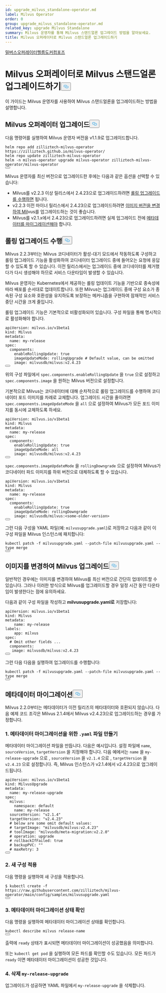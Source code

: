 ```yaml
---
id: upgrade_milvus_standalone-operator.md
label: Milvus Operator
order: 0
group: upgrade_milvus_standalone-operator.md
related_key: upgrade Milvus Standalone
summary: Milvus 운영자를 통해 Milvus 스탠드얼론 업그레이드 방법을 알아보세요.
title: Milvus 오퍼레이터로 Milvus 스탠드얼론 업그레이드하기
---
```

<div class="tab-wrapper"><a href="/docs/ko/upgrade_milvus_standalone-operator.md" class='active '>밀버스</a><a href="/docs/ko/upgrade_milvus_standalone-helm.md" class=''>오퍼레이터헬름도커</a><a href="/docs/ko/upgrade_milvus_standalone-docker.md" class=''>컴포즈</a></div>
<h1 id="Upgrade-Milvus-Standalone-with-Milvus-Operator" class="common-anchor-header">Milvus 오퍼레이터로 Milvus 스탠드얼론 업그레이드하기<button data-href="#Upgrade-Milvus-Standalone-with-Milvus-Operator" class="anchor-icon" translate="no">
      <svg translate="no"
        aria-hidden="true"
        focusable="false"
        height="20"
        version="1.1"
        viewBox="0 0 16 16"
        width="16"
      >
        <path
          fill="#0092E4"
          fill-rule="evenodd"
          d="M4 9h1v1H4c-1.5 0-3-1.69-3-3.5S2.55 3 4 3h4c1.45 0 3 1.69 3 3.5 0 1.41-.91 2.72-2 3.25V8.59c.58-.45 1-1.27 1-2.09C10 5.22 8.98 4 8 4H4c-.98 0-2 1.22-2 2.5S3 9 4 9zm9-3h-1v1h1c1 0 2 1.22 2 2.5S13.98 12 13 12H9c-.98 0-2-1.22-2-2.5 0-.83.42-1.64 1-2.09V6.25c-1.09.53-2 1.84-2 3.25C6 11.31 7.55 13 9 13h4c1.45 0 3-1.69 3-3.5S14.5 6 13 6z"
        ></path>
      </svg>
    </button></h1><p>이 가이드는 Milvus 운영자를 사용하여 Milvus 스탠드얼론을 업그레이드하는 방법을 설명합니다.</p>
<h2 id="Upgrade-your-Milvus-operator" class="common-anchor-header">Milvus 오퍼레이터 업그레이드<button data-href="#Upgrade-your-Milvus-operator" class="anchor-icon" translate="no">
      <svg translate="no"
        aria-hidden="true"
        focusable="false"
        height="20"
        version="1.1"
        viewBox="0 0 16 16"
        width="16"
      >
        <path
          fill="#0092E4"
          fill-rule="evenodd"
          d="M4 9h1v1H4c-1.5 0-3-1.69-3-3.5S2.55 3 4 3h4c1.45 0 3 1.69 3 3.5 0 1.41-.91 2.72-2 3.25V8.59c.58-.45 1-1.27 1-2.09C10 5.22 8.98 4 8 4H4c-.98 0-2 1.22-2 2.5S3 9 4 9zm9-3h-1v1h1c1 0 2 1.22 2 2.5S13.98 12 13 12H9c-.98 0-2-1.22-2-2.5 0-.83.42-1.64 1-2.09V6.25c-1.09.53-2 1.84-2 3.25C6 11.31 7.55 13 9 13h4c1.45 0 3-1.69 3-3.5S14.5 6 13 6z"
        ></path>
      </svg>
    </button></h2><p>다음 명령어를 실행하여 Milvus 운영자 버전을 v1.1.9로 업그레이드합니다.</p>
<pre><code translate="no">helm repo <span class="hljs-keyword">add</span> zilliztech-milvus-<span class="hljs-keyword">operator</span> https:<span class="hljs-comment">//zilliztech.github.io/milvus-operator/</span>
helm repo update zilliztech-milvus-<span class="hljs-keyword">operator</span>
helm -n milvus-<span class="hljs-keyword">operator</span> upgrade milvus-<span class="hljs-keyword">operator</span> zilliztech-milvus-<span class="hljs-keyword">operator</span>/milvus-<span class="hljs-keyword">operator</span>
<button class="copy-code-btn"></button></code></pre>
<p>Milvus 운영자를 최신 버전으로 업그레이드한 후에는 다음과 같은 옵션을 선택할 수 있습니다:</p>
<ul>
<li>Milvus를 v2.2.3 이상 릴리스에서 2.4.23으로 업그레이드하려면 <a href="#Conduct-a-rolling-upgrade">롤링 업그레이드를 수행하면</a> 됩니다.</li>
<li>v2.2.3 이전 마이너 릴리스에서 2.4.23으로 업그레이드하려면 <a href="#Upgrade-Milvus-by-changing-its-image">이미지 버전을 변경하여 Mil</a>vus를 업그레이드하는 것이 좋습니다.</li>
<li>Milvus를 v2.1.x에서 2.4.23으로 업그레이드하려면 실제 업그레이드 전에 <a href="#Migrate-the-metadata">메타데이터를 마이그레이션해야</a> 합니다.</li>
</ul>
<h2 id="Conduct-a-rolling-upgrade" class="common-anchor-header">롤링 업그레이드 수행<button data-href="#Conduct-a-rolling-upgrade" class="anchor-icon" translate="no">
      <svg translate="no"
        aria-hidden="true"
        focusable="false"
        height="20"
        version="1.1"
        viewBox="0 0 16 16"
        width="16"
      >
        <path
          fill="#0092E4"
          fill-rule="evenodd"
          d="M4 9h1v1H4c-1.5 0-3-1.69-3-3.5S2.55 3 4 3h4c1.45 0 3 1.69 3 3.5 0 1.41-.91 2.72-2 3.25V8.59c.58-.45 1-1.27 1-2.09C10 5.22 8.98 4 8 4H4c-.98 0-2 1.22-2 2.5S3 9 4 9zm9-3h-1v1h1c1 0 2 1.22 2 2.5S13.98 12 13 12H9c-.98 0-2-1.22-2-2.5 0-.83.42-1.64 1-2.09V6.25c-1.09.53-2 1.84-2 3.25C6 11.31 7.55 13 9 13h4c1.45 0 3-1.69 3-3.5S14.5 6 13 6z"
        ></path>
      </svg>
    </button></h2><p>Milvus 2.2.3부터는 Milvus 코디네이터가 활성-대기 모드에서 작동하도록 구성하고 롤링 업그레이드 기능을 활성화하여 코디네이터 업그레이드 중에 들어오는 요청에 응답할 수 있도록 할 수 있습니다. 이전 릴리스에서는 업그레이드 중에 코디네이터를 제거했다가 다시 생성해야 하므로 서비스 다운타임이 발생할 수 있습니다.</p>
<p>Milvus 운영자는 Kubernetes에서 제공하는 롤링 업데이트 기능을 기반으로 종속성에 따라 배포를 순서대로 업데이트합니다. 또한 Milvus는 업그레이드 중에 구성 요소가 종속된 구성 요소와 호환성을 유지하도록 보장하는 메커니즘을 구현하여 잠재적인 서비스 중단 시간을 크게 줄입니다.</p>
<p>롤링 업그레이드 기능은 기본적으로 비활성화되어 있습니다. 구성 파일을 통해 명시적으로 활성화해야 합니다.</p>
<pre><code translate="no" class="language-yaml">apiVersion: milvus.io/v1beta1
kind: Milvus
metadata:
  name: my-release
spec:
  components:
    enableRollingUpdate: <span class="hljs-literal">true</span>
    imageUpdateMode: rollingUpgrade <span class="hljs-comment"># Default value, can be omitted</span>
    image: milvusdb/milvus:v2.4.23
<button class="copy-code-btn"></button></code></pre>
<p>위의 구성 파일에서 <code translate="no">spec.components.enableRollingUpdate</code> 을 <code translate="no">true</code> 으로 설정하고 <code translate="no">spec.components.image</code> 을 원하는 Milvus 버전으로 설정합니다.</p>
<p>기본적으로 Milvus는 코디네이터에 대해 순차적으로 롤링 업그레이드를 수행하여 코디네이터 포드 이미지를 차례로 교체합니다. 업그레이드 시간을 줄이려면 <code translate="no">spec.components.imageUpdateMode</code> 을 <code translate="no">all</code> 으로 설정하여 Milvus가 모든 포드 이미지를 동시에 교체하도록 하세요.</p>
<pre><code translate="no" class="language-yaml">apiVersion: milvus.io/v1beta1
kind: Milvus
metadata:
  name: my-release
spec:
  components:
    enableRollingUpdate: <span class="hljs-literal">true</span>
    imageUpdateMode: all
    image: milvusdb/milvus:v2.4.23
<button class="copy-code-btn"></button></code></pre>
<p><code translate="no">spec.components.imageUpdateMode</code> 을 <code translate="no">rollingDowngrade</code> 으로 설정하여 Milvus가 코디네이터 파드 이미지를 하위 버전으로 대체하도록 할 수 있습니다.</p>
<pre><code translate="no" class="language-yaml">apiVersion: milvus.io/v1beta1
kind: Milvus
metadata:
  name: my-release
spec:
  components:
    enableRollingUpdate: <span class="hljs-literal">true</span>
    imageUpdateMode: rollingDowngrade
    image: milvusdb/milvus:&lt;some-older-version&gt;
<button class="copy-code-btn"></button></code></pre>
<p>그런 다음 구성을 YAML 파일(예: <code translate="no">milvusupgrade.yaml</code>)로 저장하고 다음과 같이 이 구성 파일을 Milvus 인스턴스에 패치합니다:</p>
<pre><code translate="no" class="language-shell">kubectl patch -f milvusupgrade.yaml --patch-file milvusupgrade.yaml --<span class="hljs-built_in">type</span> merge 
<button class="copy-code-btn"></button></code></pre>
<h2 id="Upgrade-Milvus-by-changing-its-image" class="common-anchor-header">이미지를 변경하여 Milvus 업그레이드<button data-href="#Upgrade-Milvus-by-changing-its-image" class="anchor-icon" translate="no">
      <svg translate="no"
        aria-hidden="true"
        focusable="false"
        height="20"
        version="1.1"
        viewBox="0 0 16 16"
        width="16"
      >
        <path
          fill="#0092E4"
          fill-rule="evenodd"
          d="M4 9h1v1H4c-1.5 0-3-1.69-3-3.5S2.55 3 4 3h4c1.45 0 3 1.69 3 3.5 0 1.41-.91 2.72-2 3.25V8.59c.58-.45 1-1.27 1-2.09C10 5.22 8.98 4 8 4H4c-.98 0-2 1.22-2 2.5S3 9 4 9zm9-3h-1v1h1c1 0 2 1.22 2 2.5S13.98 12 13 12H9c-.98 0-2-1.22-2-2.5 0-.83.42-1.64 1-2.09V6.25c-1.09.53-2 1.84-2 3.25C6 11.31 7.55 13 9 13h4c1.45 0 3-1.69 3-3.5S14.5 6 13 6z"
        ></path>
      </svg>
    </button></h2><p>일반적인 경우에는 이미지를 변경하여 Milvus를 최신 버전으로 간단히 업데이트할 수 있습니다. 그러나 이러한 방식으로 Milvus를 업그레이드할 경우 일정 시간 동안 다운타임이 발생한다는 점에 유의하세요.</p>
<p>다음과 같이 구성 파일을 작성하고 <strong>milvusupgrade.yaml로</strong> 저장합니다:</p>
<pre><code translate="no" class="language-yaml">apiVersion: milvus.io/v1beta1
kind: Milvus
metadata:
    name: my-release
labels:
    app: milvus
spec:
  <span class="hljs-comment"># Omit other fields ...</span>
  components:
   image: milvusdb/milvus:v2.4.23
<button class="copy-code-btn"></button></code></pre>
<p>그런 다음 다음을 실행하여 업그레이드를 수행합니다:</p>
<pre><code translate="no" class="language-shell">kubectl patch -f milvusupgrade.yaml --patch-file milvusupgrade.yaml --<span class="hljs-built_in">type</span> merge
<button class="copy-code-btn"></button></code></pre>
<h2 id="Migrate-the-metadata" class="common-anchor-header">메타데이터 마이그레이션<button data-href="#Migrate-the-metadata" class="anchor-icon" translate="no">
      <svg translate="no"
        aria-hidden="true"
        focusable="false"
        height="20"
        version="1.1"
        viewBox="0 0 16 16"
        width="16"
      >
        <path
          fill="#0092E4"
          fill-rule="evenodd"
          d="M4 9h1v1H4c-1.5 0-3-1.69-3-3.5S2.55 3 4 3h4c1.45 0 3 1.69 3 3.5 0 1.41-.91 2.72-2 3.25V8.59c.58-.45 1-1.27 1-2.09C10 5.22 8.98 4 8 4H4c-.98 0-2 1.22-2 2.5S3 9 4 9zm9-3h-1v1h1c1 0 2 1.22 2 2.5S13.98 12 13 12H9c-.98 0-2-1.22-2-2.5 0-.83.42-1.64 1-2.09V6.25c-1.09.53-2 1.84-2 3.25C6 11.31 7.55 13 9 13h4c1.45 0 3-1.69 3-3.5S14.5 6 13 6z"
        ></path>
      </svg>
    </button></h2><p>Milvus 2.2.0부터는 메타데이터가 이전 릴리즈의 메타데이터와 호환되지 않습니다. 다음 예제 코드 조각은 Milvus 2.1.4에서 Milvus v2.4.23으로 업그레이드하는 경우를 가정합니다.</p>
<h3 id="1-Create-a-yaml-file-for-metadata-migration" class="common-anchor-header">1. 메타데이터 마이그레이션을 위한 <code translate="no">.yaml</code> 파일 만들기</h3><p>메타데이터 마이그레이션 파일을 만듭니다. 다음은 예시입니다. 설정 파일에 <code translate="no">name</code>, <code translate="no">sourceVersion</code>, <code translate="no">targetVersion</code> 을 지정해야 합니다. 다음 예에서는 <code translate="no">name</code> 을 <code translate="no">my-release-upgrade</code> 으로 , <code translate="no">sourceVersion</code> 을 <code translate="no">v2.1.4</code> 으로 , <code translate="no">targetVersion</code> 을 <code translate="no">v2.4.23</code> 으로 설정합니다. 즉, Milvus 인스턴스가 v2.1.4에서 v2.4.23으로 업그레이드됩니다.</p>
<pre><code translate="no">apiVersion: milvus.io/v1beta1
kind: MilvusUpgrade
metadata:
  name: my-release-upgrade
spec:
  milvus:
    namespace: default
    name: my-release
  sourceVersion: <span class="hljs-string">&quot;v2.1.4&quot;</span>
  targetVersion: <span class="hljs-string">&quot;v2.4.23&quot;</span>
  <span class="hljs-comment"># below are some omit default values:</span>
  <span class="hljs-comment"># targetImage: &quot;milvusdb/milvus:v2.4.23&quot;</span>
  <span class="hljs-comment"># toolImage: &quot;milvusdb/meta-migration:v2.2.0&quot;</span>
  <span class="hljs-comment"># operation: upgrade</span>
  <span class="hljs-comment"># rollbackIfFailed: true</span>
  <span class="hljs-comment"># backupPVC: &quot;&quot;</span>
  <span class="hljs-comment"># maxRetry: 3</span>
<button class="copy-code-btn"></button></code></pre>
<h3 id="2-Apply-the-new-configuration" class="common-anchor-header">2. 새 구성 적용</h3><p>다음 명령을 실행하여 새 구성을 적용합니다.</p>
<pre><code translate="no">$ kubectl create -f <span class="hljs-attr">https</span>:<span class="hljs-comment">//raw.githubusercontent.com/zilliztech/milvus-operator/main/config/samples/milvusupgrade.yaml</span>
<button class="copy-code-btn"></button></code></pre>
<h3 id="3-Check-the-status-of-metadata-migration" class="common-anchor-header">3. 메타데이터 마이그레이션 상태 확인</h3><p>다음 명령을 실행하여 메타데이터 마이그레이션 상태를 확인합니다.</p>
<pre><code translate="no">kubectl describe milvus release-name
<button class="copy-code-btn"></button></code></pre>
<p>출력에 <code translate="no">ready</code> 상태가 표시되면 메타데이터 마이그레이션이 성공했음을 의미합니다.</p>
<p>또는 <code translate="no">kubectl get pod</code> 을 실행하여 모든 파드를 확인할 수도 있습니다. 모든 파드가 <code translate="no">ready</code> 이면 메타데이터 마이그레이션이 성공한 것입니다.</p>
<h3 id="4-Delete-my-release-upgrade" class="common-anchor-header">4. 삭제 <code translate="no">my-release-upgrade</code></h3><p>업그레이드가 성공하면 YAML 파일에서 <code translate="no">my-release-upgrade</code> 을 삭제합니다.</p>
